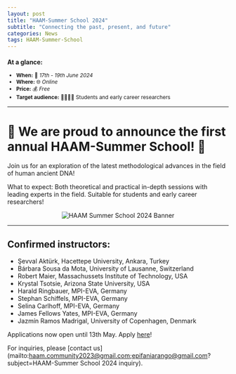 ```yaml
---
layout: post
title: "HAAM-Summer School 2024"
subtitle: "Connecting the past, present, and future"
categories: News
tags: HAAM-Summer-School
---
```


<div class="center" markdown="1" style="font-size:85%">

### At a glance:

- **When:** 📅 _17th - 19th June 2024_
- **Where:** 🌐 _Online_
- **Price:** 💰 _Free_
- **Target audience:** 🧑‍🔬🧑‍💻 Students and early career researchers

</div>

---

# 📣 We are proud to announce the first annual HAAM-Summer School! 📣

Join us for an exploration of the latest methodological advances in the field of human ancient DNA!

What to expect: Both theoretical and practical in-depth sessions with leading experts in the field.
Suitable for students and early career researchers!

<p  align="middle">
<img src="{{ "/assets/media/event_images/2024-04-05-event/HAAM_Summer_School_flyer_v7.png" | relative_url }}" alt="HAAM Summer School 2024 Banner" >
</p>

---

## Confirmed instructors: 

- Şevval Aktürk, Hacettepe University, Ankara, Turkey
- Bárbara Sousa da Mota, University of Lausanne, Switzerland
- Robert Maier, Massachussets Institute of Technology, USA
- Krystal Tsotsie, Arizona State University, USA
- Harald Ringbauer, MPI-EVA, Germany
- Stephan Schiffels, MPI-EVA, Germany
- Selina Carlhoff, MPI-EVA, Germany
- James Fellows Yates, MPI-EVA, Germany
- Jazmín Ramos Madrigal, University of Copenhagen, Denmark

Applications now open until 13th May. Apply [here](https://docs.google.com/forms/d/e/1FAIpQLSdXY78xbd_WVImdFv2TwapiFpTTP-Qqy0MOQ9NDfM0HUtAcKA/viewform)!  

For inquiries, please [contact us](mailto:haam.community2023@gmail.com;epifaniarango@gmail.com?subject=HAAM-Summer School 2024 inquiry).